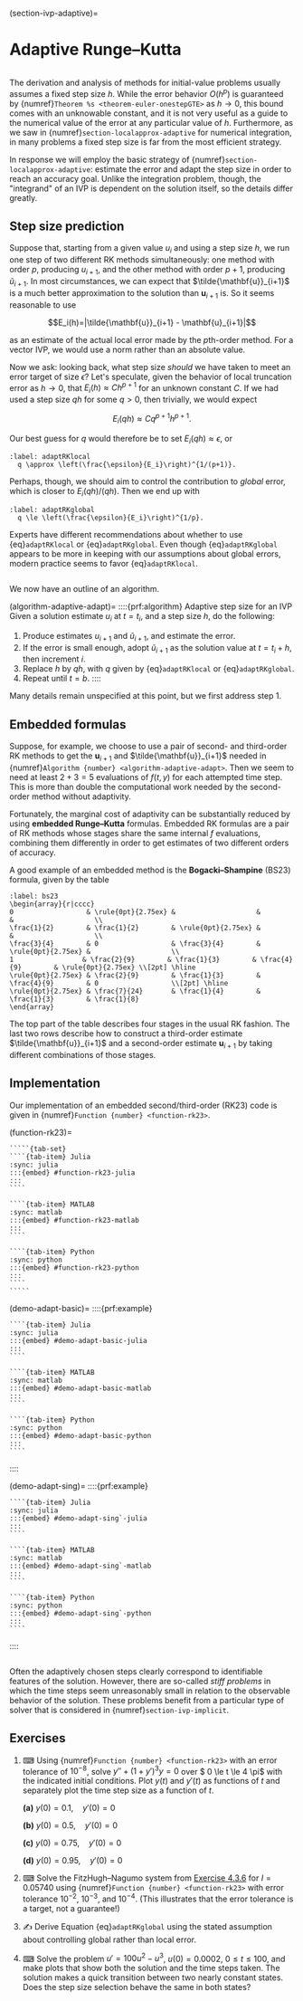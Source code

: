 (section-ivp-adaptive)=
# Adaptive Runge–Kutta

```{index} Runge–Kutta method
```

The derivation and analysis of methods for initial-value problems usually assumes a fixed step size $h$. While the error behavior $O(h^p)$ is guaranteed by {numref}`Theorem %s <theorem-euler-onestepGTE>` as $h\rightarrow 0$, this bound comes with an unknowable constant, and it is not very useful as a guide to the numerical value of the error at any particular value of $h$. Furthermore, as we saw in {numref}`section-localapprox-adaptive` for numerical integration, in many problems a fixed step size is far from the most efficient strategy.

In response we will employ the basic strategy of {numref}`section-localapprox-adaptive`: estimate the error and adapt the step size in order to reach an accuracy goal. Unlike the integration problem, though, the "integrand" of an IVP is dependent on the solution itself, so the details differ greatly.
## Step size prediction

Suppose that, starting from a given value $u_i$ and using a step size $h$, we run one step of two different RK methods simultaneously: one method with order $p$, producing $u_{i+1}$, and the other method with order $p+1$, producing $\tilde{u}_{i+1}$. In most circumstances, we can expect that $\tilde{\mathbf{u}}_{i+1}$ is a much better approximation to the solution than $\mathbf{u}_{i+1}$ is. So it seems reasonable to use 

$$E_i(h)=|\tilde{\mathbf{u}}_{i+1} - \mathbf{u}_{i+1}|$$

as an estimate of the actual local error made by the $p$th-order method. For a vector IVP, we would use a norm rather than an absolute value.

<!-- If the goal is to keep global error less than some predetermined value, we could decide to accept the new solution value if $E_i$ small enough, and otherwise reject it.[^extrap]

[^extrap]: Even though the estimate $E_i$ is meant to go with the *less* accurate proposed value $\mathbf{u}_{i+1}$, it's hard to resist the temptation to keep the more accurate value instead, and this is common in practice. -->

Now we ask: looking back, what step size *should* we have taken to meet an error target of size $\epsilon$? Let's speculate, given the behavior of local truncation error as $h\rightarrow 0$, that $E_i(h)\approx C h^{p+1}$ for an unknown constant $C$. If we had used a step size $q h$ for some $q>0$, then trivially, we would expect 

$$E_i(qh)\approx C q^{p+1}h^{p+1}.$$ 

Our best guess for $q$ would therefore be to set $E_i(qh)\approx \epsilon$, or

```{math}
:label: adaptRKlocal
  q \approx \left(\frac{\epsilon}{E_i}\right)^{1/(p+1)}.
```

Perhaps, though, we should aim to control the contribution to *global* error, which is closer to $E_i(qh)/(q h)$. Then we end up with

```{math}
:label: adaptRKglobal
  q \le \left(\frac{\epsilon}{E_i}\right)^{1/p}.
```

Experts have different recommendations about whether to use {eq}`adaptRKlocal` or {eq}`adaptRKglobal`. Even though {eq}`adaptRKglobal` appears to be more in keeping with our assumptions about global errors, modern practice seems to favor {eq}`adaptRKlocal`.

```{index} adaptivity; in IVP solver
```

We now have an outline of an algorithm.

(algorithm-adaptive-adapt)=
::::{prf:algorithm} Adaptive step size for an IVP
Given a solution estimate $u_i$ at $t=t_i$, and a step size $h$, do the following:
1. Produce estimates ${u}_{i+1}$ and $\tilde{u}_{i+1}$, and estimate the error.
2. If the error is small enough, adopt $\tilde{u}_{i+1}$ as the solution value at $t=t_i+h$, then increment $i$.
3. Replace $h$ by $q h$, with $q$ given by {eq}`adaptRKlocal` or {eq}`adaptRKglobal`.
4. Repeat until $t=b$.
::::

Many details remain unspecified at this point, but we first address step 1.
## Embedded formulas

Suppose, for example, we choose to use a  pair of second- and third-order RK methods to get the $\mathbf{u}_{i+1}$ and $\tilde{\mathbf{u}}_{i+1}$ needed in {numref}`Algorithm {number} <algorithm-adaptive-adapt>`. Then we seem to need at least $2+3=5$ evaluations of $f(t,y)$ for each attempted time step. This is more than double the computational work needed by the second-order method without adaptivity. 

Fortunately, the marginal cost of adaptivity can be substantially reduced by using **embedded Runge–Kutta** formulas. Embedded RK formulas are a pair of RK methods whose stages share the same internal $f$ evaluations, combining them differently in order to get estimates of two different orders of accuracy.

A good example of an embedded method is the **Bogacki–Shampine** (BS23) formula, given by the table

```{math}
:label: bs23
\begin{array}{r|cccc}
0                  & \rule{0pt}{2.75ex} &                    &                    &                    \\
\frac{1}{2}        & \frac{1}{2}        & \rule{0pt}{2.75ex} &                    &                    \\
\frac{3}{4}        & 0                  & \frac{3}{4}        & \rule{0pt}{2.75ex} &                    \\
1                 & \frac{2}{9}        & \frac{1}{3}        & \frac{4}{9}        & \rule{0pt}{2.75ex} \\[2pt] \hline
\rule{0pt}{2.75ex} & \frac{2}{9}        & \frac{1}{3}        & \frac{4}{9}        & 0                  \\[2pt] \hline
\rule{0pt}{2.75ex} & \frac{7}{24}       & \frac{1}{4}        & \frac{1}{3}        & \frac{1}{8}
\end{array}
```

The top part of the table describes four stages in the usual RK fashion. The last two rows describe how to construct a third-order estimate $\tilde{\mathbf{u}}_{i+1}$ and a second-order estimate $\mathbf{u}_{i+1}$ by taking different combinations of those stages.

## Implementation

Our implementation of an embedded second/third-order (RK23) code is given in {numref}`Function {number} <function-rk23>`. 

(function-rk23)=
``````{prf:algorithm} rk23
`````{tab-set} 
````{tab-item} Julia
:sync: julia
:::{embed} #function-rk23-julia
:::
```` 

````{tab-item} MATLAB
:sync: matlab
:::{embed} #function-rk23-matlab
:::
```` 

````{tab-item} Python
:sync: python
:::{embed} #function-rk23-python
:::
````
`````
``````

(demo-adapt-basic)=
::::{prf:example}
`````{tab-set} 
````{tab-item} Julia
:sync: julia
:::{embed} #demo-adapt-basic-julia
:::
```` 

````{tab-item} MATLAB
:sync: matlab
:::{embed} #demo-adapt-basic-matlab
:::
```` 

````{tab-item} Python
:sync: python
:::{embed} #demo-adapt-basic-python
:::
```` 
`````
::::

(demo-adapt-sing)=
::::{prf:example}
`````{tab-set} 
````{tab-item} Julia
:sync: julia
:::{embed} #demo-adapt-sing`-julia
:::
```` 

````{tab-item} MATLAB
:sync: matlab
:::{embed} #demo-adapt-sing`-matlab
:::
```` 

````{tab-item} Python
:sync: python
:::{embed} #demo-adapt-sing`-python
:::
```` 
`````
::::



```{index} stiff differential equation
```

Often the adaptively chosen steps clearly correspond to identifiable features of the solution. However, there are so-called *stiff problems* in which the time steps seem unreasonably small in relation to the observable behavior of the solution. These problems benefit from a particular type of solver that is considered in {numref}`section-ivp-implicit`.

## Exercises

1. ⌨ Using {numref}`Function {number} <function-rk23>` with an error tolerance of $10^{-8}$, solve $y'' +(1+y')^3 y = 0$ over $ 0 \le t \le 4 \pi$ with the indicated initial conditions. Plot $y(t)$ and $y'(t)$ as functions of $t$ and separately plot the time step size as a function of $t$.

    **(a)** $y(0) = 0.1, \quad y'(0) = 0$

    **(b)** $y(0) = 0.5, \quad y'(0) = 0$

    **(c)** $y(0) = 0.75, \quad y'(0) = 0$

    **(d)** $y(0) = 0.95, \quad y'(0) = 0$

2. ⌨ Solve the FitzHugh–Nagumo system from [Exercise 4.3.6](problem-systems-fitznag) for $I=0.05740$ using {numref}`Function {number} <function-rk23>` with error tolerance $10^{-2}$, $10^{-3}$, and $10^{-4}$. (This illustrates that the error tolerance is a target, not a guarantee!)

3. ✍ Derive Equation {eq}`adaptRKglobal` using the stated assumption about controlling global rather than local error.

4. ⌨ Solve the problem $u'=100u^2-u^3$, $u(0)=0.0002$, $0\le t \le 100$, and make plots that show both the solution and the time steps taken. The solution makes a quick transition between two nearly constant states. Does the step size selection behave the same in both states?

